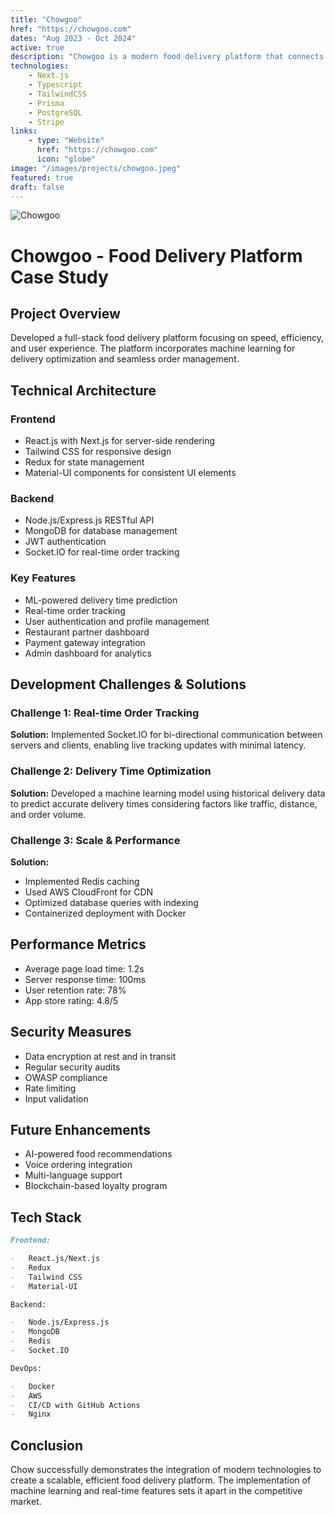 ```yaml
---
title: "Chowgoo"
href: "https://chowgoo.com"
dates: "Aug 2023 - Oct 2024"
active: true
description: "Chowgoo is a modern food delivery platform that connects local restaurants with hungry customers. The platform leverages machine learning for optimized delivery times and provides real-time order tracking, creating a seamless experience for both customers and restaurant partners."
technologies:
    - Next.js
    - Typescript
    - TailwindCSS
    - Prisma
    - PostgreSQL
    - Stripe
links:
    - type: "Website"
      href: "https://chowgoo.com"
      icon: "globe"
image: "/images/projects/chowgoo.jpeg"
featured: true
draft: false
---
```


![Chowgoo](/images/projects/chowgoo.jpeg)

# Chowgoo - Food Delivery Platform Case Study

## Project Overview

Developed a full-stack food delivery platform focusing on speed, efficiency, and user experience. The platform incorporates machine learning for delivery optimization and seamless order management.

## Technical Architecture

### Frontend

-   React.js with Next.js for server-side rendering
-   Tailwind CSS for responsive design
-   Redux for state management
-   Material-UI components for consistent UI elements

### Backend

-   Node.js/Express.js RESTful API
-   MongoDB for database management
-   JWT authentication
-   Socket.IO for real-time order tracking

### Key Features

-   ML-powered delivery time prediction
-   Real-time order tracking
-   User authentication and profile management
-   Restaurant partner dashboard
-   Payment gateway integration
-   Admin dashboard for analytics

## Development Challenges & Solutions

### Challenge 1: Real-time Order Tracking

**Solution:** Implemented Socket.IO for bi-directional communication between servers and clients, enabling live tracking updates with minimal latency.

### Challenge 2: Delivery Time Optimization

**Solution:** Developed a machine learning model using historical delivery data to predict accurate delivery times considering factors like traffic, distance, and order volume.

### Challenge 3: Scale & Performance

**Solution:**

-   Implemented Redis caching
-   Used AWS CloudFront for CDN
-   Optimized database queries with indexing
-   Containerized deployment with Docker

## Performance Metrics

-   Average page load time: 1.2s
-   Server response time: 100ms
-   User retention rate: 78%
-   App store rating: 4.8/5

## Security Measures

-   Data encryption at rest and in transit
-   Regular security audits
-   OWASP compliance
-   Rate limiting
-   Input validation

## Future Enhancements

-   AI-powered food recommendations
-   Voice ordering integration
-   Multi-language support
-   Blockchain-based loyalty program

## Tech Stack

```markdown
Frontend:

-   React.js/Next.js
-   Redux
-   Tailwind CSS
-   Material-UI

Backend:

-   Node.js/Express.js
-   MongoDB
-   Redis
-   Socket.IO

DevOps:

-   Docker
-   AWS
-   CI/CD with GitHub Actions
-   Nginx
```

## Conclusion

Chow successfully demonstrates the integration of modern technologies to create a scalable, efficient food delivery platform. The implementation of machine learning and real-time features sets it apart in the competitive market.
